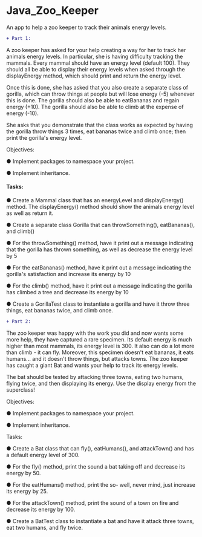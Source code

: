 # Java_Zoo_Keeper
An app to help a zoo keeper to track their animals energy levels.

```diff
+ Part 1:
```
A zoo keeper has asked for your help creating a way for her to track her animals energy levels. In particular, she is having difficulty tracking the mammals. Every mammal should have an energy level (default 100). They should all be able to display their energy levels when asked through the displayEnergy method, which should print and return the energy level.

Once this is done, she has asked that you also create a separate class of gorilla, which can throw things at people but will lose energy (-5) whenever this is done. The gorilla should also be able to eatBananas and regain energy (+10). The gorilla should also be able to climb at the expense of energy (-10).

She asks that you demonstrate that the class works as expected by having the gorilla throw things 3 times, eat bananas twice and climb once; then print the gorilla's energy level.

Objectives:

● Implement packages to namespace your project.

● Implement inheritance.

<h4>Tasks:</h4>
● Create a Mammal class that has an energyLevel and displayEnergy() method. The displayEnergy() method should show the animals energy level as well as return it.

● Create a separate class Gorilla that can throwSomething(), eatBananas(), and climb()

● For the throwSomething() method, have it print out a message indicating that the gorilla has thrown something, as well as decrease the energy level by 5

● For the eatBananas() method, have it print out a message indicating the gorilla's satisfaction and increase its energy by 10

● For the climb() method, have it print out a message indicating the gorilla has climbed a tree and decrease its energy by 10

● Create a GorillaTest class to instantiate a gorilla and have it throw three things, eat bananas twice, and climb once.

```diff
+ Part 2:
```
The zoo keeper was happy with the work you did and now wants some more help, they have captured a rare specimen. Its default energy is much higher than most mammals, its energy level is 300. It also can do a lot more than climb - it can fly. Moreover, this specimen doesn't eat bananas, it eats humans... and it doesn't throw things, but attacks towns. The zoo keeper has caught a giant Bat and wants your help to track its energy levels.

The bat should be tested by attacking three towns, eating two humans, flying twice, and then displaying its energy. Use the display energy from the superclass!

Objectives:

● Implement packages to namespace your project.

● Implement inheritance.

Tasks:

● Create a Bat class that can fly(), eatHumans(), and attackTown() and has a default energy level of 300.

● For the fly() method, print the sound a bat taking off and decrease its energy by 50.

● For the eatHumans() method, print the so- well, never mind, just increase its energy by 25.

● For the attackTown() method, print the sound of a town on fire and decrease its energy by 100.

● Create a BatTest class to instantiate a bat and have it attack three towns, eat two humans, and fly twice.
